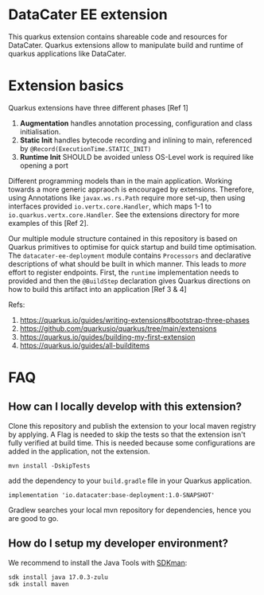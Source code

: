 # DataCater EE extension

This quarkus extension contains shareable code and resources for DataCater. Quarkus extensions allow
to manipulate build and runtime of quarkus applications like DataCater.

# Extension basics
Quarkus extensions have three different phases [Ref 1]
1. **Augmentation** handles annotation processing, configuration and class initialisation.
2. **Static Init** handles bytecode recording and inlining to main, referenced by `@Record(ExecutionTime.STATIC_INIT)`
3. **Runtime Init** SHOULD be avoided unless OS-Level work is required like opening a port

Different programming models than in the main application. Working towards a more generic appraoch is
encouraged by extensions. Therefore, using Annotations like `javax.ws.rs.Path` require more set-up, then
using interfaces provided `io.vertx.core.Handler`, which maps 1-1 to `io.quarkus.vertx.core.Handler`.
See the extensions directory for more examples of this [Ref 2].

Our multiple module structure contained in this repository is based on Quarkus primitives to optimise for
quick startup and build time optimisation. The `datacater-ee-deployment` module contains `Processors`
and declarative descriptions of what should be built in which manner. This leads to _more_ effort to
register endpoints. First, the `runtime` implementation needs to provided and then the `@BuildStep`
declaration gives Quarkus directions on how to build this artifact into an application [Ref 3 & 4]

Refs:
1. https://quarkus.io/guides/writing-extensions#bootstrap-three-phases
2. https://github.com/quarkusio/quarkus/tree/main/extensions
3. https://quarkus.io/guides/building-my-first-extension
4. https://quarkus.io/guides/all-builditems

# FAQ

## How can I locally develop with this extension?

Clone this repository and publish the extension to your local maven registry by applying. A Flag is needed to skip the
tests so that the extension isn't fully verified at build time. This is needed because some configurations 
are added in the application, not the extension.
```
mvn install -DskipTests
```
add the dependency to your `build.gradle` file in your Quarkus application.
```
implementation 'io.datacater:base-deployment:1.0-SNAPSHOT'
```
Gradlew searches your local mvn repository for dependencies, hence you are good to go.

## How do I setup my developer environment?

We recommend to install the Java Tools with [SDKman](sdkman.io/):
```
sdk install java 17.0.3-zulu
sdk install maven
```